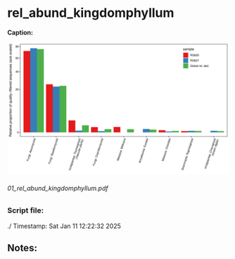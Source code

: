 
#  rel_abund_kingdomphyllum
**Caption:** 

![images/01_rel_abund_kingdomphyllum.png](images/01_rel_abund_kingdomphyllum.png)

###### 01_rel_abund_kingdomphyllum.pdf
### Script file: 
./
Timestamp:  Sat Jan 11 12:22:32 2025 

Notes: 
------------------------------
